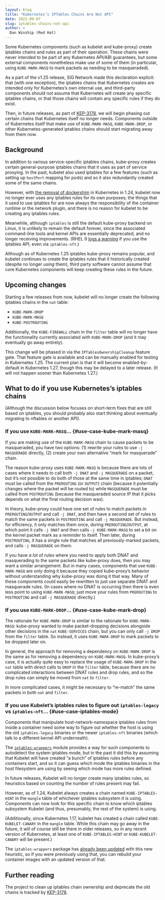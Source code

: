 ```yaml
---
layout: blog
title: "Kubernetes’s IPTables Chains Are Not API"
date: 2022-09-07
slug: iptables-chains-not-api
author: >
  Dan Winship (Red Hat)
---
```


Some Kubernetes components (such as kubelet and kube-proxy) create
iptables chains and rules as part of their operation. These chains
were never intended to be part of any Kubernetes API/ABI guarantees,
but some external components nonetheless make use of some of them (in
particular, using `KUBE-MARK-MASQ` to mark packets as needing to be
masqueraded).

As a part of the v1.25 release, SIG Network made this declaration
explicit: that (with one exception), the iptables chains that
Kubernetes creates are intended only for Kubernetes’s own internal
use, and third-party components should not assume that Kubernetes will
create any specific iptables chains, or that those chains will contain
any specific rules if they do exist.

Then, in future releases, as part of [KEP-3178], we will begin phasing
out certain chains that Kubernetes itself no longer needs. Components
outside of Kubernetes itself that make use of `KUBE-MARK-MASQ`,
`KUBE-MARK-DROP`, or other Kubernetes-generated iptables chains should
start migrating away from them now.

[KEP-3178]: https://github.com/kubernetes/enhancements/issues/3178

## Background

In addition to various service-specific iptables chains, kube-proxy
creates certain general-purpose iptables chains that it uses as part
of service proxying. In the past, kubelet also used iptables for a few
features (such as setting up `hostPort` mapping for pods) and so it
also redundantly created some of the same chains.

However, with [the removal of dockershim] in Kubernetes in 1.24,
kubelet now no longer ever uses any iptables rules for its own
purposes; the things that it used to use iptables for are now always
the responsibility of the container runtime or the network plugin, and
there is no reason for kubelet to be creating any iptables rules.

Meanwhile, although `iptables` is still the default kube-proxy backend
on Linux, it is unlikely to remain the default forever, since the
associated command-line tools and kernel APIs are essentially
deprecated, and no longer receiving improvements. (RHEL 9
[logs a warning] if you use the iptables API, even via
`iptables-nft`.)

Although as of Kubernetes 1.25 iptables kube-proxy remains popular,
and kubelet continues to create the iptables rules that it
historically created (despite no longer _using_ them), third party
software cannot assume that core Kubernetes components will keep
creating these rules in the future.

[the removal of dockershim]: https://kubernetes.io/blog/2022/02/17/dockershim-faq/
[logs a warning]: https://access.redhat.com/solutions/6739041

## Upcoming changes

Starting a few releases from now, kubelet will no longer create the
following iptables chains in the `nat` table:

  - `KUBE-MARK-DROP`
  - `KUBE-MARK-MASQ`
  - `KUBE-POSTROUTING`

Additionally, the `KUBE-FIREWALL` chain in the `filter` table will no
longer have the functionality currently associated with
`KUBE-MARK-DROP` (and it may eventually go away entirely).

This change will be phased in via the `IPTablesOwnershipCleanup`
feature gate.  That feature gate is available and can be manually
enabled for testing in Kubernetes 1.25. The current plan is that it
will become enabled-by-default in Kubernetes 1.27, though this may be
delayed to a later release. (It will not happen sooner than Kubernetes
1.27.)

## What to do if you use Kubernetes’s iptables chains

(Although the discussion below focuses on short-term fixes that are
still based on iptables, you should probably also start thinking about
eventually migrating to nftables or another API).

### If you use `KUBE-MARK-MASQ`... {#use-case-kube-mark-masq}

If you are making use of the `KUBE-MARK-MASQ` chain to cause packets
to be masqueraded, you have two options: (1) rewrite your rules to use
`-j MASQUERADE` directly, (2) create your own alternative “mark for
masquerade” chain.

The reason kube-proxy uses `KUBE-MARK-MASQ` is because there are lots
of cases where it needs to call both `-j DNAT` and `-j MASQUERADE` on
a packet, but it’s not possible to do both of those at the same time
in iptables; `DNAT` must be called from the `PREROUTING` (or `OUTPUT`)
chain (because it potentially changes where the packet will be routed
to) while `MASQUERADE` must be called from `POSTROUTING` (because the
masqueraded source IP that it picks depends on what the final routing
decision was).

In theory, kube-proxy could have one set of rules to match packets in
`PREROUTING`/`OUTPUT` and call `-j DNAT`, and then have a second set
of rules to match the same packets in `POSTROUTING` and call `-j
MASQUERADE`. But instead, for efficiency, it only matches them once,
during `PREROUTING`/`OUTPUT`, at which point it calls `-j DNAT` and
then calls `-j KUBE-MARK-MASQ` to set a bit on the kernel packet mark
as a reminder to itself. Then later, during `POSTROUTING`, it has a
single rule that matches all previously-marked packets, and calls `-j
MASQUERADE` on them.

If you have _a lot_ of rules where you need to apply both DNAT and
masquerading to the same packets like kube-proxy does, then you may
want a similar arrangement. But in many cases, components that use
`KUBE-MARK-MASQ` are only doing it because they copied kube-proxy’s
behavior without understanding why kube-proxy was doing it that way.
Many of these components could easily be rewritten to just use
separate DNAT and masquerade rules. (In cases where no DNAT is
occurring then there is even less point to using `KUBE-MARK-MASQ`;
just move your rules from `PREROUTING` to `POSTROUTING` and call `-j
MASQUERADE` directly.)

### If you use `KUBE-MARK-DROP`... {#use-case-kube-mark-drop}

The rationale for `KUBE-MARK-DROP` is similar to the rationale for
`KUBE-MARK-MASQ`: kube-proxy wanted to make packet-dropping decisions
alongside other decisions in the `nat` `KUBE-SERVICES` chain, but you
can only call `-j DROP` from the `filter` table. So instead, it uses
`KUBE-MARK-DROP` to mark packets to be dropped later on.

In general, the approach for removing a dependency on `KUBE-MARK-DROP`
is the same as for removing a dependency on `KUBE-MARK-MASQ`. In
kube-proxy’s case, it is actually quite easy to replace the usage of
`KUBE-MARK-DROP` in the `nat` table with direct calls to `DROP` in the
`filter` table, because there are no complicated interactions between
DNAT rules and drop rules, and so the drop rules can simply be moved
from `nat` to `filter`.

In more complicated cases, it might be necessary to “re-match” the
same packets in both `nat` and `filter`.

### If you use Kubelet’s iptables rules to figure out `iptables-legacy` vs `iptables-nft`... {#use-case-iptables-mode}

Components that manipulate host-network-namespace iptables rules from
inside a container need some way to figure out whether the host is
using the old `iptables-legacy` binaries or the newer `iptables-nft`
binaries (which talk to a different kernel API underneath).

The [`iptables-wrappers`] module provides a way for such components to
autodetect the system iptables mode, but in the past it did this by
assuming that Kubelet will have created “a bunch” of iptables rules
before any containers start, and so it can guess which mode the
iptables binaries in the host filesystem are using by seeing which
mode has more rules defined.

In future releases, Kubelet will no longer create many iptables rules,
so heuristics based on counting the number of rules present may fail.

However, as of 1.24, Kubelet always creates a chain named
`KUBE-IPTABLES-HINT` in the `mangle` table of whichever iptables
subsystem it is using. Components can now look for this specific chain
to know which iptables subsystem Kubelet (and thus, presumably, the
rest of the system) is using.

(Additionally, since Kubernetes 1.17, kubelet has created a chain
called `KUBE-KUBELET-CANARY` in the `mangle` table. While this chain
may go away in the future, it will of course still be there in older
releases, so in any recent version of Kubernetes, at least one of
`KUBE-IPTABLES-HINT` or `KUBE-KUBELET-CANARY` will be present.)

The `iptables-wrappers` package has [already been updated] with this new
heuristic, so if you were previously using that, you can rebuild your
container images with an updated version of that.

[`iptables-wrappers`]: https://github.com/kubernetes-sigs/iptables-wrappers/
[already been updated]: https://github.com/kubernetes-sigs/iptables-wrappers/pull/3

## Further reading

The project to clean up iptables chain ownership and deprecate the old
chains is tracked by [KEP-3178].

[KEP-3178]: https://github.com/kubernetes/enhancements/issues/3178